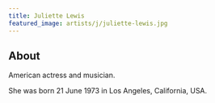 ```yaml
---
title: Juliette Lewis
featured_image: artists/j/juliette-lewis.jpg
---
```

## About

American actress and musician.

She was born 21 June 1973 in Los Angeles, California, USA.


